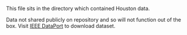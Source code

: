 This file sits in the directory which contained Houston data.

Data not shared publicly on repository and so will not function out of the box.
Visit [IEEE DataPort](https://ieee-dataport.org/open-access/2018-ieee-grss-data-fusion-challenge-%E2%80%93-fusion-multispectral-lidar-and-hyperspectral-data) to download dataset.
